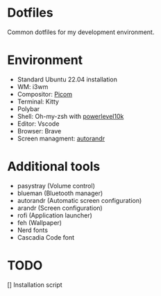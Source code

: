 # Dotfiles

Common dotfiles for my development environment.

# Environment

- Standard Ubuntu 22.04 installation
- WM: i3wm
- Compositor: [Picom](https://github.com/yshui/picom)
- Terminal: Kitty
- Polybar
- Shell: Oh-my-zsh with [powerlevel10k](https://github.com/romkatv/powerlevel10k)
- Editor: Vscode
- Browser: Brave
- Screen managment: [autorandr](https://github.com/phillipberndt/autorandr)

# Additional tools

- pasystray (Volume control)
- blueman (Bluetooth manager)
- autorandr (Automatic screen configuration)
- arandr (Screen configuration)
- rofi (Application launcher)
- feh (Wallpaper)
- Nerd fonts
- Cascadia Code font

# TODO

[] Installation script
